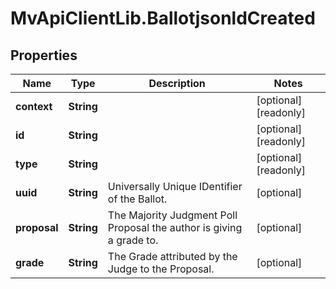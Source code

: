 # MvApiClientLib.BallotjsonldCreated

## Properties

Name | Type | Description | Notes
------------ | ------------- | ------------- | -------------
**context** | **String** |  | [optional] [readonly] 
**id** | **String** |  | [optional] [readonly] 
**type** | **String** |  | [optional] [readonly] 
**uuid** | **String** | Universally Unique IDentifier of the Ballot. | [optional] 
**proposal** | **String** | The Majority Judgment Poll Proposal the author is giving a grade to. | [optional] 
**grade** | **String** | The Grade attributed by the Judge to the Proposal. | [optional] 


